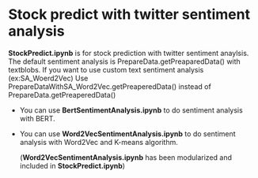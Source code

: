 # Stock predict with twitter sentiment analysis

**StockPredict.ipynb** is for stock prediction with twitter sentiment anaylsis.
The default sentiment analysis is PrepareData.getPreaparedData() with textblobs.
If you want to use custom text sentiment analysis (ex:SA_Woerd2Vec) Use PrepareDataWithSA_Word2Vec.getPreaperedData() instead of PrepareData.getPreaperedData()

* You can use **BertSentimentAnalysis.ipynb** to do sentiment analysis with BERT.

* You can use **Word2VecSentimentAnalysis.ipynb** to do sentiment analysis with Word2Vec and K-means algorithm.

  (**Word2VecSentimentAnalysis.ipynb** has been modularized and included in **StockPredict.ipynb**)
